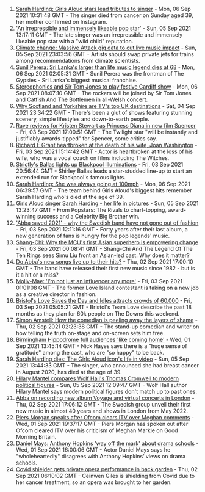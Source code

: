 1. [Sarah Harding: Girls Aloud stars lead tributes to singer](https://www.bbc.co.uk/news/entertainment-arts-58460117?at_medium=RSS&at_campaign=KARANGA) - Mon, 06 Sep 2021 10:31:48 GMT - The singer died from cancer on Sunday aged 39, her mother confirmed on Instagram.
2. ['An irrepressible and immensely likeable pop star'](https://www.bbc.co.uk/news/entertainment-arts-54703955?at_medium=RSS&at_campaign=KARANGA) - Sun, 05 Sep 2021 13:17:11 GMT - The late singer was an irrepressible and immensely likeable pop star with a "wild child" reputation.
3. [Climate change: Massive Attack gig data to cut live music impact](https://www.bbc.co.uk/news/science-environment-58442599?at_medium=RSS&at_campaign=KARANGA) - Sun, 05 Sep 2021 23:03:56 GMT - Artists should swap private jets for trains among recommendations from climate scientists.
4. [Sunil Perera: Sri Lanka's larger than life music legend dies at 68](https://www.bbc.co.uk/news/world-asia-58458764?at_medium=RSS&at_campaign=KARANGA) - Mon, 06 Sep 2021 02:05:31 GMT - Sunil Perera was the frontman of The Gypsies - Sri Lanka's biggest musical franchise.
5. [Stereophonics and Sir Tom Jones to play festive Cardiff show](https://www.bbc.co.uk/news/uk-wales-58459802?at_medium=RSS&at_campaign=KARANGA) - Mon, 06 Sep 2021 08:07:10 GMT - The rockers will be joined by Sir Tom Jones and Catfish And The Bottlemen in all-Welsh concert.
6. [Why Scotland and Yorkshire are TV's top UK destinations](https://www.bbc.co.uk/news/entertainment-arts-58421232?at_medium=RSS&at_campaign=KARANGA) - Sat, 04 Sep 2021 23:34:22 GMT - There's been a glut of shows featuring stunning scenery, simple lifestyles and down-to-earth people.
7. [Rave reviews for Kristen Stewart as Princess Diana in new film Spencer](https://www.bbc.co.uk/news/entertainment-arts-58438955?at_medium=RSS&at_campaign=KARANGA) - Fri, 03 Sep 2021 17:00:51 GMT - The Twilight star "will be instantly and justifiably awards-tipped" for Spencer, some critics say.
8. [Richard E Grant heartbroken at the death of his wife, Joan Washington](https://www.bbc.co.uk/news/entertainment-arts-58436099?at_medium=RSS&at_campaign=KARANGA) - Fri, 03 Sep 2021 15:14:42 GMT - Actor is heartbroken at the loss of his wife, who was a vocal coach on films including The Witches.
9. [Strictly's Ballas lights up Blackpool Illuminations](https://www.bbc.co.uk/news/uk-england-lancashire-58440257?at_medium=RSS&at_campaign=KARANGA) - Fri, 03 Sep 2021 20:56:44 GMT - Shirley Ballas leads a star-studded line-up to start an extended run for Blackpool's famous lights.
10. [Sarah Harding: She was always going at 100mph](https://www.bbc.co.uk/news/newsbeat-58457843?at_medium=RSS&at_campaign=KARANGA) - Mon, 06 Sep 2021 06:39:57 GMT - The team behind Girls Aloud's biggest hits remember Sarah Harding who's died at the age of 39.
11. [Girls Aloud singer Sarah Harding - her life in pictures](https://www.bbc.co.uk/news/entertainment-arts-54717608?at_medium=RSS&at_campaign=KARANGA) - Sun, 05 Sep 2021 13:23:47 GMT - From Popstars: The Rivals to chart-topping, award-winning success and a Celebrity Big Brother win.
12. ['Abba saved 2021' - why the Swedish band have not gone out of fashion](https://www.bbc.co.uk/news/entertainment-arts-58433351?at_medium=RSS&at_campaign=KARANGA) - Fri, 03 Sep 2021 12:11:16 GMT - Forty years after their last album, a new generation of fans is hungry for the pop legends' music.
13. [Shang-Chi: Why the MCU's first Asian superhero is empowering change](https://www.bbc.co.uk/news/entertainment-arts-58361669?at_medium=RSS&at_campaign=KARANGA) - Fri, 03 Sep 2021 00:08:41 GMT - Shang-Chi And The Legend Of The Ten Rings sees Simu Liu front an Asian-led cast. Why does it matter?
14. [Do Abba's new songs live up to their hits?](https://www.bbc.co.uk/news/entertainment-arts-58423458?at_medium=RSS&at_campaign=KARANGA) - Thu, 02 Sep 2021 17:00:10 GMT - The band have released their first new music since 1982 - but is it a hit or a miss?
15. [Molly-Mae: 'I’m not just an influencer any more'](https://www.bbc.co.uk/news/newsbeat-58409888?at_medium=RSS&at_campaign=KARANGA) - Fri, 03 Sep 2021 01:01:08 GMT - The former Love Island contestant is taking on a new job as a creative director in fashion.
16. [Bristol's Love Saves the Day and Idles attracts crowds of 60,000](https://www.bbc.co.uk/news/uk-england-bristol-58398648?at_medium=RSS&at_campaign=KARANGA) - Fri, 03 Sep 2021 05:05:21 GMT - Bristol's Team Love describe the past 18 months as they plan for 60k people on The Downs this weekend.
17. [Simon Amstell: How the comedian is peeling away the layers of shame](https://www.bbc.co.uk/news/entertainment-arts-58228429?at_medium=RSS&at_campaign=KARANGA) - Thu, 02 Sep 2021 02:23:38 GMT - The stand-up comedian and writer on how telling the truth on-stage and on-screen sets him free.
18. [Birmingham Hippodrome full audiences 'like coming home'](https://www.bbc.co.uk/news/uk-england-birmingham-58408168?at_medium=RSS&at_campaign=KARANGA) - Wed, 01 Sep 2021 13:45:14 GMT - Nick Hayes says there is a "huge sense of gratitude" among the cast, who are "so happy" to be back.
19. [Sarah Harding dies: The Girls Aloud icon's life in video](https://www.bbc.co.uk/news/entertainment-arts-58454438?at_medium=RSS&at_campaign=KARANGA) - Sun, 05 Sep 2021 13:44:33 GMT - The singer, who announced she had breast cancer in August 2020, has died at the age of 39.
20. [Hilary Mantel compares Wolf Hall's Thomas Cromwell to modern political figures](https://www.bbc.co.uk/news/world-europe-58453617?at_medium=RSS&at_campaign=KARANGA) - Sun, 05 Sep 2021 12:09:47 GMT - Wolf Hall author Hilary Mantel says modern political figures don't match up to past ones.
21. [Abba on recording new album Voyage and virtual concerts in London](https://www.bbc.co.uk/news/entertainment-arts-58428407?at_medium=RSS&at_campaign=KARANGA) - Thu, 02 Sep 2021 17:06:12 GMT - The Swedish group unveil their first new music in almost 40 years and shows in London from May 2022.
22. [Piers Morgan speaks after Ofcom clears ITV over Meghan comments](https://www.bbc.co.uk/news/entertainment-arts-58415588?at_medium=RSS&at_campaign=KARANGA) - Wed, 01 Sep 2021 19:37:17 GMT - Piers Morgan has spoken out after Ofcom cleared ITV over his criticism of Meghan Markle on Good Morning Britain.
23. [Daniel Mays: Anthony Hopkins 'way off the mark' about drama schools](https://www.bbc.co.uk/news/entertainment-arts-58414816?at_medium=RSS&at_campaign=KARANGA) - Wed, 01 Sep 2021 16:00:06 GMT - Actor Daniel Mays says he "wholeheartedly" disagrees with Anthony Hopkins’ views on drama schools.
24. [Covid shielder gets private opera performance in back garden](https://www.bbc.co.uk/news/uk-england-london-58414445?at_medium=RSS&at_campaign=KARANGA) - Thu, 02 Sep 2021 06:10:02 GMT - Ceinwen Giles is shielding from Covid due to her cancer treatment, so an opera was brought to her garden.
